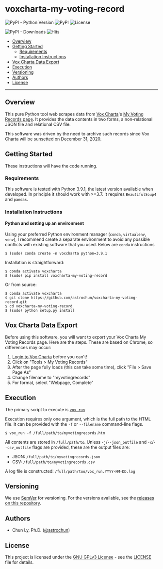 # voxcharta-my-voting-record

![PyPI - Python Version](https://img.shields.io/pypi/pyversions/voxcharta-my-voting-record)
![PyPI](https://img.shields.io/pypi/v/voxcharta-my-voting-record?color=blue)
![License](https://img.shields.io/github/license/astrochun/voxcharta-my-voting-record?color=blue)

![PyPI - Downloads](https://img.shields.io/pypi/dm/voxcharta-my-voting-record?color=light%20green&label=pypi-download&style=flat-square)
![Hits](https://hitcounter.pythonanywhere.com/count/tag.svg?url=https%3A%2F%2Fgithub.com%2Fastrochun%2Fvoxcharta-my-voting-record)

- [Overview](#overview)
- [Getting Started](#getting-started)
    - [Requirements](#requirements)
    - [Installation Instructions](#installation-instructions)
- [Vox Charta Data Export](#vox-charta-data-export)
- [Execution](#execution)
- [Versioning](#versioning)
- [Authors](#authors)
- [License](#license)

--------------

## Overview

This pure Python tool web scrapes data from [Vox Charta](https://voxcharta.org)'s
[My Voting Records page](https://voxcharta.org/tools/my-voting-record/).
It provides the data contents in two forms, a non-relational JSON file
and relational CSV file.

This software was driven by the need to archive such records since Vox Charta
will be sunsetted on December 31, 2020.


## Getting Started

These instructions will have the code running.


### Requirements

This software is tested with Python 3.9.1, the latest version available when
developed. In principle it should work with >=3.7.
It requires `BeautifulSoup4` and `pandas`.


### Installation Instructions

#### Python and setting up an environment

Using your preferred Python environment manager (`conda`, `virtualenv`, `venv`),
I recommend create a separate environment to avoid any possible conflicts with
existing software that you used. Below are `conda` instructions

```:
$ (sudo) conda create -n voxcharta python=3.9.1
```

Installation is straightforward:

```
$ conda activate voxcharta
$ (sudo) pip install voxcharta-my-voting-record
```

Or from source:

```
$ conda activate voxcharta
$ git clone https://github.com/astrochun/voxcharta-my-voting-record.git
$ cd voxcharta-my-voting-record
$ (sudo) python setup.py install
```

## Vox Charta Data Export

Before using this software, you will want to export your Vox Charta My Voting Records
page. Here are the steps. These are based on Chrome, so differences may occur:

1. [Login to Vox Charta](https://voxcharta.org/wp-login.php) before you can't!
2. Click on "Tools > My Voting Records"
3. After the page fully loads (this can take some time), click "File > Save Page As"
4. Change filename to "myvotingrecords"
5. For format, select "Webpage, Complete"

## Execution

The primary script to execute is [`vox_run`](bin/vox_run)

Execution requires only one argument, which is the full path
to the HTML file. It can be provided with the `-f` or `--filename` 
command-line flags.

```
$ vox_run -f /full/path/to/myvotingrecords.htm
```

All contents are stored in `/full/path/to`. Unless `-j`/`--json_outfile` and
`-c`/`--csv_outfile` flags are provided, these are the output files are:

 - JSON: `/full/path/to/myvotingrecords.json`
 - CSV: `/full/path/to/myvotingrecords.csv`

A log file is constructed: `/full/path/too/vox_run.YYYY-MM-DD.log`

## Versioning

We use [SemVer](http://semver.org/) for versioning. For the versions available,
see the [releases on this repository](https://github.com/astrochun/voxcharta-my-voting-record/releases).


## Authors

* Chun Ly, Ph.D. ([@astrochun](http://www.github.com/astrochun))


## License

This project is licensed under the [GNU GPLv3 License](https://www.gnu.org/licenses/gpl-3.0.en.html) - see the [LICENSE](LICENSE) file for details.
